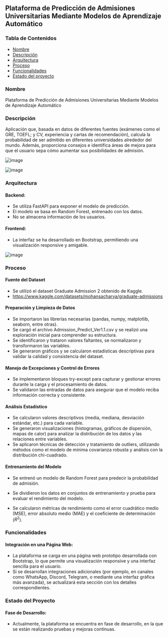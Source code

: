 ## Plataforma de Predicción de Admisiones Universitarias Mediante Modelos de Aprendizaje Automático

### Tabla de Contenidos

*   [Nombre](#nombre)
*   [Descripción](#descripción)
*   [Arquitectura](#arquitectura)
*   [Proceso](#proceso)
*   [Funcionalidades](#funcionalidades)
*   [Estado del proyecto](#estado-del-proyecto)

### Nombre

Plataforma de Predicción de Admisiones Universitarias Mediante Modelos de Aprendizaje Automático

### Descripción

Aplicación que, basada en datos de diferentes fuentes (exámenes como el GRE, TOEFL; y CV, experiencia y cartas de recomendación), calcula la probabilidad de ser admitido en diferentes universidades alrededor del mundo. Además, proporciona consejos e identifica áreas de mejora para que el usuario sepa cómo aumentar sus posibilidades de admisión.

![image](https://github.com/user-attachments/assets/9595b559-3c2b-4e07-8923-b8e4ce122342)

![image](https://github.com/user-attachments/assets/7e48ebe2-21fb-4774-a9ea-6ff60a939a33)

### Arquitectura

#### Backend:

*   Se utiliza FastAPI para exponer el modelo de predicción.
*   El modelo se basa en Random Forest, entrenado con los datos.
*   No se almacena información de los usuarios.

#### Frontend:

*   La interfaz se ha desarrollado en Bootstrap, permitiendo una visualización responsive y amigable.

  ![image](https://github.com/user-attachments/assets/790467c1-84af-466b-a6bb-bdf92c5a9ba1)


### Proceso

#### Fuente del Dataset

*   Se utilizó el dataset Graduate Admission 2 obtenido de Kaggle.
*   https://www.kaggle.com/datasets/mohansacharya/graduate-admissions

#### Preparación y Limpieza de Datos

*   Se importaron las librerías necesarias (pandas, numpy, matplotlib, seaborn, entre otras).
*   Se cargó el archivo Admission\_Predict\_Ver1.1.csv y se realizó una exploración inicial para comprender su estructura.
*   Se identificaron y trataron valores faltantes, se normalizaron y transformaron las variables.
*   Se generaron gráficos y se calcularon estadísticas descriptivas para validar la calidad y consistencia del dataset.

#### Manejo de Excepciones y Control de Errores

*   Se implementaron bloques try-except para capturar y gestionar errores durante la carga y el procesamiento de datos.
*   Se validaron las entradas de datos para asegurar que el modelo reciba información correcta y consistente.

#### Análisis Estadístico

*   Se calcularon valores descriptivos (media, mediana, desviación estándar, etc.) para cada variable.
*   Se generaron visualizaciones (histogramas, gráficos de dispersión, mapas de calor) para analizar la distribución de los datos y las relaciones entre variables.
*   Se aplicaron técnicas de detección y tratamiento de outliers, utilizando métodos como el modelo de mínima covarianza robusta y análisis con la distribución chi-cuadrado.

#### Entrenamiento del Modelo

* Se entrenó un modelo de Random Forest para predecir la probabilidad de admisión.

* Se dividieron los datos en conjuntos de entrenamiento y prueba para evaluar el rendimiento del modelo.

* Se calcularon métricas de rendimiento como el error cuadrático medio (MSE), error absoluto medio (MAE) y el coeficiente de determinación ($R^2$).
  
### Funcionalidades

#### Integración en una Página Web:

*   La plataforma se carga en una página web prototipo desarrollada con Bootstrap, lo que permite una visualización responsive y una interfaz sencilla para el usuario.
*   Si se desarrollan integraciones adicionales (por ejemplo, en canales como WhatsApp, Discord, Telegram, o mediante una interfaz gráfica más avanzada), se actualizará esta sección con los detalles correspondientes.

### Estado del Proyecto

#### Fase de Desarrollo:

*   Actualmente, la plataforma se encuentra en fase de desarrollo, en la que se están realizando pruebas y mejoras continuas.

